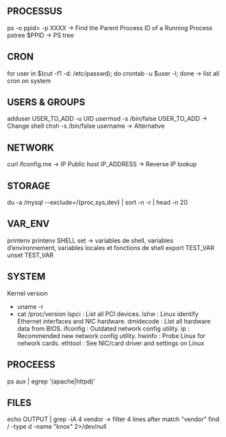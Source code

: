 ## PROCESSUS
ps -o ppid= -p XXXX -> Find the Parent Process ID of a Running Process
pstree $PPID -> PS tree

## CRON
for user in $(cut -f1 -d: /etc/passwd); do crontab -u $user -l; done -> list all cron on system

## USERS & GROUPS
adduser USER_TO_ADD -u UID
usermod -s /bin/false USER_TO_ADD -> Change shell 
chsh -s /bin/false username -> Alternative

## NETWORK
curl ifconfig.me -> IP Public
host IP_ADDRESS -> Reverse IP lookup

## STORAGE
du -a /mysql --exclude=/{proc,sys,dev} |  sort -n -r | head -n 20  


## VAR_ENV
printenv
printenv SHELL
set -> variables de shell, variables d’environnement, variables locales et fonctions de shell
export TEST_VAR
unset TEST_VAR

## SYSTEM
Kernel version
- uname -r
- cat /proc/version
lspci : List all PCI devices.
lshw : Linux identify Ethernet interfaces and NIC hardware.
dmidecode : List all hardware data from BIOS.
ifconfig : Outdated network config utility.
ip : Recommended new network config utility.
hwinfo : Probe Linux for network cards.
ethtool : See NIC/card driver and settings on Linux

## PROCEESS
ps aux | egrep '(apache|httpd)'

## FILES
echo OUTPUT | grep -iA 4 vendor  -> filter 4 lines after match "vendor"
find / -type d -name "knox" 2>/dev/null

